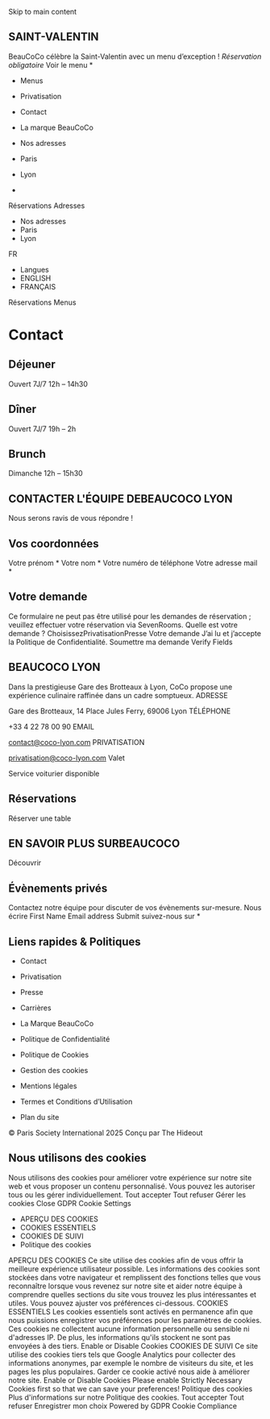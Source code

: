Skip to main content
## SAINT-VALENTIN
BeauCoCo célèbre la Saint-Valentin avec un menu d’exception !
_Réservation obligatoire_
Voir le menu
  * 

  * Menus
  * Privatisation
  * Contact
  * La marque BeauCoCo


  * Nos adresses
  * Paris
  * Lyon


  * 

Réservations
Adresses
  * Nos adresses
  * Paris
  * Lyon


FR
  * Langues
  * ENGLISH
  * FRANÇAIS


Réservations Menus
# Contact
## Déjeuner
Ouvert 7J/7 12h – 14h30
## Dîner
Ouvert 7J/7 19h – 2h
## Brunch
Dimanche 12h – 15h30
## CONTACTER L'ÉQUIPE DEBEAUCOCO LYON
Nous serons ravis de vous répondre !
## Vos coordonnées
Votre prénom *
Votre nom *
Votre numéro de téléphone
Votre adresse mail *
## Votre demande
Ce formulaire ne peut pas être utilisé pour les demandes de réservation ; veuillez effectuer votre réservation via SevenRooms.
Quelle est votre demande ?
ChoisissezPrivatisationPresse
Votre demande
J’ai lu et j’accepte la Politique de Confidentialité.
Soumettre ma demande
Verify Fields
## BEAUCOCO LYON
Dans la prestigieuse Gare des Brotteaux à Lyon, CoCo propose une expérience culinaire raffinée dans un cadre somptueux.
ADRESSE
    
Gare des Brotteaux, 14 Place Jules Ferry, 69006 Lyon
TÉLÉPHONE
    
+33 4 22 78 00 90
EMAIL
    
contact@coco-lyon.com
PRIVATISATION
    
privatisation@coco-lyon.com
Valet
    
Service voiturier disponible
## Réservations
Réserver une table
## EN SAVOIR PLUS SURBEAUCOCO
Découvrir
## Évènements privés
Contactez notre équipe pour discuter de vos évènements sur-mesure.
Nous écrire
First Name
Email address
Submit
suivez-nous sur
  * 

## Liens rapides & Politiques
  * Contact
  * Privatisation
  * Presse
  * Carrières
  * La Marque BeauCoCo


  * Politique de Confidentialité
  * Politique de Cookies
  * Gestion des cookies
  * Mentions légales
  * Termes et Conditions d’Utilisation
  * Plan du site


© Paris Society International 2025 Conçu par The Hideout
## Nous utilisons des cookies
Nous utilisons des cookies pour améliorer votre expérience sur notre site web et vous proposer un contenu personnalisé. Vous pouvez les autoriser tous ou les gérer individuellement.
Tout accepter Tout refuser Gérer les cookies
Close GDPR Cookie Settings
  * APERÇU DES COOKIES
  * COOKIES ESSENTIELS
  * COOKIES DE SUIVI
  * Politique des cookies


APERÇU DES COOKIES
Ce site utilise des cookies afin de vous offrir la meilleure expérience utilisateur possible. Les informations des cookies sont stockées dans votre navigateur et remplissent des fonctions telles que vous reconnaître lorsque vous revenez sur notre site et aider notre équipe à comprendre quelles sections du site vous trouvez les plus intéressantes et utiles. Vous pouvez ajuster vos préférences ci-dessous.
COOKIES ESSENTIELS
Les cookies essentiels sont activés en permanence afin que nous puissions enregistrer vos préférences pour les paramètres de cookies. Ces cookies ne collectent aucune information personnelle ou sensible ni d'adresses IP. De plus, les informations qu'ils stockent ne sont pas envoyées à des tiers.
Enable or Disable Cookies
COOKIES DE SUIVI
Ce site utilise des cookies tiers tels que Google Analytics pour collecter des informations anonymes, par exemple le nombre de visiteurs du site, et les pages les plus populaires. Garder ce cookie activé nous aide à améliorer notre site.
Enable or Disable Cookies
Please enable Strictly Necessary Cookies first so that we can save your preferences!
Politique des cookies
Plus d'informations sur notre Politique des cookies.
Tout accepter Tout refuser Enregistrer mon choix
Powered by GDPR Cookie Compliance
